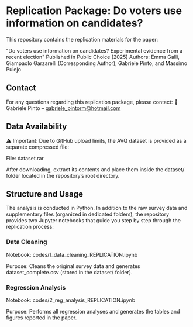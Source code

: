# Replication Package: Do voters use information on candidates?

This repository contains the replication materials for the paper:

"Do voters use information on candidates? Experimental evidence from a recent election"
Published in Public Choice (2025)
Authors: Emma Galli, Giampaolo Garzarelli (Corresponding Author), Gabriele Pinto, and Massimo Pulejo

## Contact

For any questions regarding this replication package, please contact:
📧 Gabriele Pinto – gabriele_pintorm@hotmail.com

## Data Availability

⚠️ Important: Due to GitHub upload limits, the AVQ dataset is provided as a separate compressed file:

File: dataset.rar

After downloading, extract its contents and place them inside the dataset/ folder located in the repository’s root directory.

## Structure and Usage

The analysis is conducted in Python. In addition to the raw survey data and supplementary files (organized in dedicated folders), the repository provides two Jupyter notebooks that guide you step by step through the replication process:

### Data Cleaning

Notebook: codes/1_data_cleaning_REPLICATION.ipynb

Purpose: Cleans the original survey data and generates dataset_complete.csv (stored in the dataset/ folder).

### Regression Analysis

Notebook: codes/2_reg_analysis_REPLICATION.ipynb

Purpose: Performs all regression analyses and generates the tables and figures reported in the paper.
